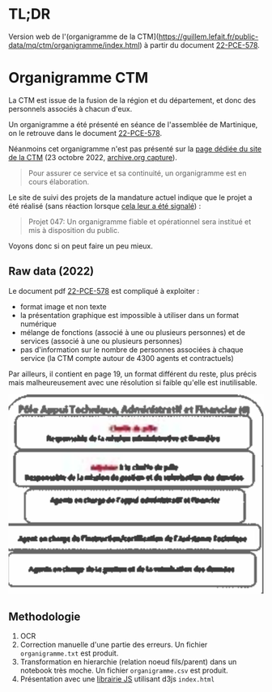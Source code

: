 # TL;DR

Version web de l'(organigramme de la CTM](https://guillem.lefait.fr/public-data/mq/ctm/organigramme/index.html) à partir du document [22-PCE-578](https://www.collectivitedemartinique.mq/docs/actes2022/executif/22-PCE-578-organisation-des-services-de-la-CTM.PDF).

# Organigramme CTM

La CTM est issue de la fusion de la région et du département, et donc des personnels associés à chacun d'eux.

Un organigramme a été présenté en séance de l'assemblée de Martinique, on le retrouve dans le document [22-PCE-578](https://www.collectivitedemartinique.mq/docs/actes2022/executif/22-PCE-578-organisation-des-services-de-la-CTM.PDF).

Néanmoins cet organigramme n'est pas présenté sur la [page dédiée du site de la CTM](https://www.collectivitedemartinique.mq/organigramme/) (23 octobre 2022, [archive.org capture](https://web.archive.org/web/20221023132517/https://www.collectivitedemartinique.mq/organigramme/)).

> Pour assurer ce service et sa continuité, un organigramme est en cours élaboration.

Le site de suivi des projets de la mandature actuel indique que le projet a été réalisé (sans réaction lorsque [cela leur a été signalé](https://twitter.com/guillem_lefait/status/1546630050187038724)) :
> Projet 047: Un organigramme fiable et opérationnel sera institué et mis à disposition du public.

Voyons donc si on peut faire un peu mieux.

## Raw data (2022)

Le document pdf [22-PCE-578](https://www.collectivitedemartinique.mq/docs/actes2022/executif/22-PCE-578-organisation-des-services-de-la-CTM.PDF) est compliqué à exploiter :
- format image et non texte
- la présentation graphique est impossible à utiliser dans un format numérique
- mélange de fonctions (associé à une ou plusieurs personnes) et de services (associé à une ou plusieurs personnes)
- pas d'information sur le nombre de personnes associées à chaque service (la CTM compte autour de 4300 agents et contractuels)

Par ailleurs, il contient en page 19, un format différent du reste, plus précis mais malheureusement avec une résolution si faible qu'elle est inutilisable.

![resolution organigramme "Direction des Fonds Européens"](22-PCE-578-p19.png)

## Methodologie

1. OCR
2. Correction manuelle d'une partie des erreurs. Un fichier `organigramme.txt` est produit.
3. Transformation en hierarchie (relation noeud fils/parent) dans un notebook très moche. Un fichier `organigramme.csv` est produit.
4. Présentation avec une [librairie JS](https://github.com/bumbeishvili/org-chart) utilisant d3js `index.html`
